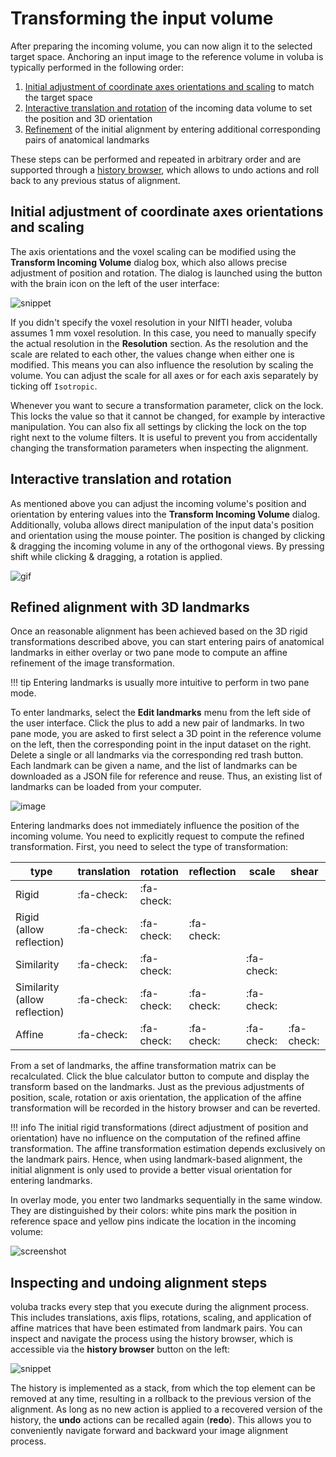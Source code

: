 # Transforming the input volume 

After preparing the incoming volume, you can now align it to the selected target space. 
Anchoring an input image to the reference volume in voluba is typically performed in the following order:

1. [Initial adjustment of coordinate axes orientations and scaling](#initial-adjustment-of-coordinate-axes-orientations-and-scaling) to match the target space
2. [Interactive translation and rotation](#interactive-translation-and-rotation) of the incoming data volume to set the position and 3D orientation
3. [Refinement](#refined-alignment-with-3d-landmarks) of the initial alignment by entering additional corresponding pairs of anatomical landmarks

These steps can be performed and repeated in arbitrary order and are supported through a [history browser](#inspecting-and-undoing-alignment-steps), which allows to undo actions and roll back to any previous status of alignment.

## Initial adjustment of coordinate axes orientations and scaling

The axis orientations and the voxel scaling can be modified using the **Transform Incoming Volume** dialog box, which also allows precise adjustment of position and rotation. The dialog is launched using the button with the brain icon on the left of the user interface:

![snippet](images/transformation.png)

If you didn't specify the voxel resolution in your NIfTI header, voluba assumes 1 mm voxel resolution. In this case, you need to manually specify the actual resolution in the **Resolution** section. As the resolution and the scale are related to each other, the values change when either one is modified. This means you can also influence the resolution by scaling the volume. You can adjust the scale for all axes or for each axis separately by ticking off `Isotropic`.

Whenever you want to secure a transformation parameter, click on the lock. This locks the value so that it cannot be changed, for example by interactive manipulation. You can also fix all settings by clicking the lock on the top right next to the volume filters. It is useful to prevent you from accidentally changing the transformation parameters when inspecting the alignment.

## Interactive translation and rotation

As mentioned above you can adjust the incoming volume's position and orientation by entering values into the **Transform Incoming Volume** dialog. Additionally, voluba allows direct manipulation of the input data's position and orientation using the mouse pointer. The position is changed by clicking & dragging the incoming volume in any of the orthogonal views. 
By pressing shift while clicking & dragging, a rotation is applied. 

![gif](gifs/transform.gif)

## Refined alignment with 3D landmarks

Once an reasonable alignment has been achieved based on the 3D rigid transformations described above, you can start entering pairs of anatomical landmarks in either overlay or two pane mode to compute an affine refinement of the image transformation.

!!! tip
    Entering landmarks is usually more intuitive to perform in two pane mode.

To enter landmarks, select the **Edit landmarks** menu from the left side of the user interface. Click the plus to add a new pair of landmarks. In two pane mode, you are asked to first select a 3D point in the reference volume on the left, then the corresponding point in the input dataset on the right. Delete a single or all landmarks via the corresponding red trash button. Each landmark can be given a name, and the list of landmarks can be downloaded as a JSON file for reference and reuse. Thus, an existing list of landmarks can be loaded from your computer. 

![image](images/landmarks1.png)

Entering landmarks does not immediately influence the position of the incoming volume. You need to explicitly request to compute the refined transformation.
First, you need to select the type of transformation:

| type                          | translation | rotation   | reflection | scale      | shear           |
|-------------------------------|-------------|------------|------------|------------|-----------------|
| Rigid                         | :fa-check:  | :fa-check: | 			|		     |                 |
| Rigid (allow reflection)      | :fa-check:  | :fa-check: | :fa-check: |            |                 |
| Similarity                    | :fa-check:  | :fa-check: |			| :fa-check: |                 |
| Similarity (allow reflection) | :fa-check:  | :fa-check: | :fa-check: | :fa-check: |                 |
| Affine                        | :fa-check:  | :fa-check: | :fa-check: | :fa-check: | :fa-check:      |

From a set of landmarks, the affine transformation matrix can be recalculated. Click the blue calculator button to compute and display the transform based on the landmarks. Just as the previous adjustments of position, scale, rotation or axis orientation, the application of the affine transformation will be recorded in the history browser and can be reverted. 

!!! info
	The initial rigid transformations (direct adjustment of position and orientation) have no influence on the computation of the refined affine transformation. 
	The affine transformation estimation depends exclusively on the landmark pairs. 
	Hence, when using landmark-based alignment, the initial alignment is only used to provide a better visual orientation for entering landmarks.

In overlay mode, you enter two landmarks sequentially in the same window. They are distinguished by their colors: white pins mark the position in reference space and yellow pins indicate the location in the incoming volume:

![screenshot](images/landmarks2.png)

## Inspecting and undoing alignment steps

voluba tracks every step that you execute during the alignment process. 
This includes translations, axis flips, rotations, scaling, and application of affine matrices that have been estimated from landmark pairs. 
You can inspect and navigate the process using the history browser, which is accessible via the **history browser** button on the left: 

![snippet](images/history.png)

The history is implemented as a stack, from which the top element can be removed at any time, resulting in a rollback to the previous version of the alignment. 
As long as no new action is applied to a recovered version of the history, the **undo** actions can be recalled again (**redo**). 
This allows you to conveniently navigate forward and backward your image alignment process.


